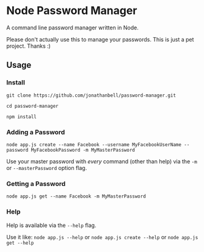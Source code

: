 Node Password Manager
=====================

A command line password manager written in Node.

Please don't actually use this to manage your passwords. This is just a pet project. Thanks :) 

## Usage

### Install

```git clone https://github.com/jonathanbell/password-manager.git```

```cd password-manager```

```npm install```

### Adding a Password

```node app.js create --name Facebook --username MyFacebookUserName --password MyFacebookPassword -m MyMasterPassword```

Use your master password with _every_ command (other than help) via the ```-m``` or ```--masterPassword``` option flag. 

### Getting a Password

```node app.js get --name Facebook -m MyMasterPassword```

### Help

Help is available via the ```--help``` flag.

Use it like: ```node app.js --help``` or ```node app.js create --help``` or ```node app.js get --help```
